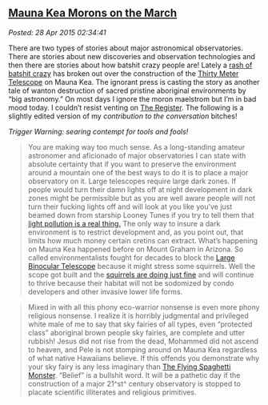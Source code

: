  
[Mauna Kea Morons on the March](https://bakerjd99.wordpress.com/2015/04/27/mauna-kea-morons-on-the-march/)
----------------------------------------------------------------------------------------------------------

*Posted: 28 Apr 2015 02:34:41*

There are two types of stories about major astronomical observatories.
There are stories about new discoveries and observation technologies and
then there are stories about how batshit crazy people are! Lately a
[rash of batshit
crazy](http://www.popsci.com/contentious-mauna-kea-telescope-website-downed-cyberattack)
has broken out over the construction of the [Thirty Meter
Telescope](http://www.tmt.org/) on Mauna Kea. The ignorant press is
casting the story as another tale of wanton destruction of sacred
pristine aboriginal environments by “big astronomy.” On most days I
ignore the moron maelstrom but I’m in bad mood today. I couldn’t resist
venting on [The
Register](http://www.theregister.co.uk/2015/04/27/environmental_protestors_hack_hawaiian_telescope_site/).
The following is a slightly edited version of my *contribution to the
conversation* bitches!

*Trigger Warning: searing contempt for tools and fools!*

> You are making way too much sense. As a long-standing amateur
> astronomer and aficionado of major observatories I can state with
> absolute certainty that if you want to preserve the environment around
> a mountain one of the best ways to do it is to place a major
> observatory on it. Large telescopes require large dark zones. If
> people would turn their damn lights off at night development in dark
> zones might be permissible but as you are well aware people will not
> turn their fucking lights off and will look at you like you’ve just
> beamed down from starship Looney Tunes if you try to tell them that
> [light pollution is a real thing.](http://www.darksky.org/) The only
> way to insure a dark environment is to restrict development and, as
> you point out, that limits how much money certain cretins can extract.
> What’s happening on Mauna Kea happened before on Mount Graham in
> Arizona. So called environmentalists fought for decades to block the
> [Large Binocular Telescope](http://www.lbto.org/) because it might
> stress some squirrels. Well the scope got built and the [squirrels are
> doing just
> fine](http://mgio.arizona.edu/sites/mgio/files/mgrscensus2010.pdf) and
> will continue to thrive because their habitat will not be sodomized by
> condo developers and other invasive lower life forms.

> Mixed in with all this phony eco-warrior nonsense is even more phony
> religious nonsense. I realize it is horribly judgmental and privileged
> white male of me to say that sky fairies of all types, even “protected
> class” aboriginal brown people sky fairies, are complete and utter
> rubbish! Jesus did not rise from the dead, Mohammed did not ascend to
> heaven, and Pele is not stomping around on Mauna Kea regardless of
> what native Hawaiians believe. If this offends you demonstrate why
> your sky fairy is any less imaginary than [The Flying Spaghetti
> Monster](http://www.venganza.org/). “Belief” is a bullshit word. It
> will be a pathetic day if the construction of a major 21^st^ century
> observatory is stopped to placate scientific illiterates and religious
> primitives.
